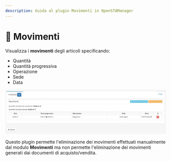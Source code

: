 ```yaml
---
description: Guida al plugin Movimenti in OpenSTAManager
---
```


# 💸 Movimenti

Visualizza i **movimenti** degli articoli specificando:

* Quantità
* Quantità progressiva
* Operazione
* Sede
* Data

![](<../../../../../.gitbook/assets/image (261).png>)

Questo plugin permette l'eliminazione dei movimenti effettuati manualmente dal modulo **Movimenti** ma non permette l'eliminazione dei movimenti generati dai documenti di acquisto/vendita.
